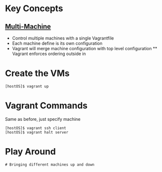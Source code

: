 # Key Concepts

## [Multi-Machine](http://docs.vagrantup.com/v2/multi-machine/index.html)
* Control multiple machines with a single Vagrantfile
* Each machine define is its own configuration
* Vagrant will merge machine configuration with top level configuration
** Vagrant enforces ordering outside in

# Create the VMs

    [hostOS]$ vagrant up
    
# Vagrant Commands

Same as before, just specify machine

    [hostOS]$ vagrant ssh client
    [hostOS]$ vagrant halt server
    
# Play Around

    # Bringing different machines up and down 
    